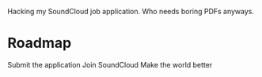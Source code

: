 Hacking my SoundCloud job application. Who needs boring PDFs anyways.

Roadmap
======================

Submit the application
Join SoundCloud
Make the world better

